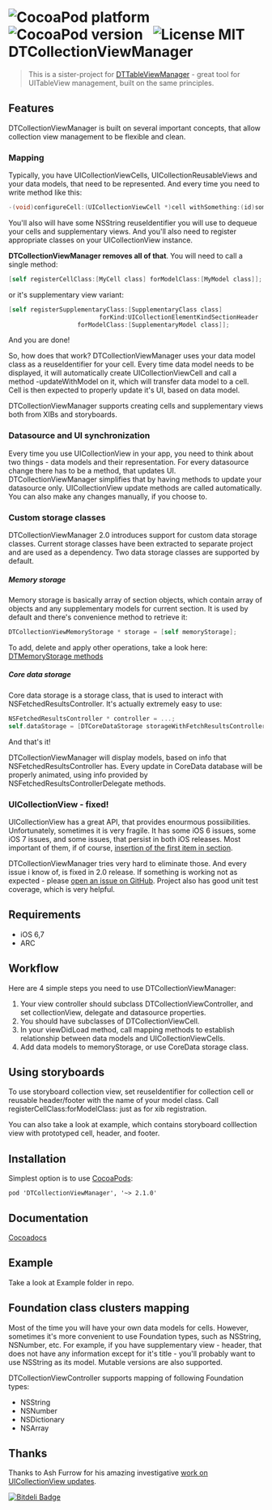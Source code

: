 ![CocoaPod platform](https://cocoapod-badges.herokuapp.com/p/DTCollectionViewManager/badge.svg) &nbsp;
![CocoaPod version](https://cocoapod-badges.herokuapp.com/v/DTCollectionViewManager/badge.svg) &nbsp;
![License MIT](https://go-shields.herokuapp.com/license-MIT-blue.png)
DTCollectionViewManager
=======================

> This is a sister-project for [DTTableViewManager](https://github.com/DenHeadless/DTTableViewManager) - great tool for UITableView management, built on the same principles.


## Features

DTCollectionViewManager is built on several important concepts, that allow collection view management to be flexible and clean. 

### Mapping 

Typically, you have UICollectionViewCells, UICollectionReusableViews and your data models, that need to be represented. And every time you need to write method like this:
```objective-c
-(void)configureCell:(UICollectionViewCell *)cell withSomething:(id)something;
```

You'll also will have some NSString reuseIdentifier you will use to dequeue your cells and supplementary views. And you'll also need to register appropriate classes on your UICollectionView instance. 

**DTCollectionViewManager removes all of that**. You will need to call a single method:

```objective-c
[self registerCellClass:[MyCell class] forModelClass:[MyModel class]];
```

or it's supplementary view variant:

```objective-c
[self registerSupplementaryClass:[SupplementaryClass class] 
                         forKind:UICollectionElementKindSectionHeader 
                   forModelClass:[SupplementaryModel class]];
```
And you are done! 

So, how does that work? DTCollectionViewManager uses your data model class as a reuseIdentifier for your cell. Every time data model needs to be displayed, it will automatically create UICollectionViewCell and call a method -updateWithModel on it, which will transfer data model to a cell. Cell is then expected to properly update it's UI, based on data model.

DTCollectionViewManager supports creating cells and supplementary views both from XIBs and storyboards.

### Datasource and UI synchronization

Every time you use UICollectionView in your app, you need to think about two things - data models and their representation. For every datasource change there has to be a method, that updates UI. DTCollectionViewManager simplifies that by having methods to update your datasource only. UICollectionView update methods are called automatically. You can also make any changes manually, if you choose to. 

### Custom storage classes

DTCollectionViewManager 2.0 introduces support for custom data storage classes. Current storage classes have been extracted to separate project and are used as a dependency. Two data storage classes are supported by default.

##### Memory storage 

Memory storage is basically array of section objects, which contain array of objects and any supplementary models for current section. It is used by default and there's convenience method to retrieve it:

```objective-c
DTCollectionViewMemoryStorage * storage = [self memoryStorage];
```

To add, delete and apply other operations, take a look here: [DTMemoryStorage methods](https://github.com/DenHeadless/DTModelStorage/blob/master/README.md#adding-items)

##### Core data storage 

Core data storage is a storage class, that is used to interact with NSFetchedResultsController. It's actually extremely easy to use:

```objective-c
NSFetchedResultsController * controller = ...;
self.dataStorage = [DTCoreDataStorage storageWithFetchResultsController:controller];
```

And that's it! 

DTCollectionViewManager will display models, based on info that NSFetchedResultsController has. Every update in CoreData database will be properly animated, using info provided by NSFetchedResultsControllerDelegate methods.

### UICollectionView - fixed!

UICollectionView has a great API, that provides enourmous possiibilities. Unfortunately, sometimes it is very fragile. It has some iOS 6 issues, some iOS 7 issues, and some issues, that persist in both iOS releases. Most important of them, if of course, [insertion of the first item in section](http://openradar.appspot.com/12954582). 

DTCollectionViewManager tries very hard to eliminate those. And every issue i know of, is fixed in 2.0 release. If something is working not as expected - please [open an issue on GitHub](https://github.com/DenHeadless/DTCollectionViewManager/issues). Project also has good unit test coverage, which is very helpful.

## Requirements

- iOS 6,7
- ARC

## Workflow

Here are 4 simple steps you need to use DTCollectionViewManager:

1. Your view controller should subclass DTCollectionViewController, and set collectionView, delegate and datasource properties.
2. You should have subclasses of DTCollectionViewCell.
3. In your viewDidLoad method, call mapping methods to establish relationship between data models and UICollectionViewCells.
4. Add data models to memoryStorage, or use CoreData storage class.
	
## Using storyboards

To use storyboard collection view, set reuseIdentifier for collection cell or reusable header/footer with the name of your model class. Call registerCellClass:forModelClass: just as for xib registration.

You can also take a look at example, which contains storyboard colllection view with prototyped cell, header, and footer.

## Installation

Simplest option is to use [CocoaPods](http://www.cocoapods.org):

	pod 'DTCollectionViewManager', '~> 2.1.0'
	
## Documentation

[Cocoadocs](http://cocoadocs.org/docsets/DTCollectionViewManager)

## Example

Take a look at Example folder in repo.

## Foundation class clusters mapping

Most of the time you will have your own data models for cells. However, sometimes it's more convenient to use Foundation types, such as NSString, NSNumber, etc. For example, if you have supplementary view - header, that does not have any information except for it's title - you'll probably want to use NSString as its model. Mutable versions are also supported. 
 
DTCollectionViewController supports mapping of following Foundation types:
 
 * NSString
 * NSNumber
 * NSDictionary
 * NSArray

## Thanks

Thanks to Ash Furrow for his amazing investigative [work on UICollectionView updates](https://github.com/AshFurrow/UICollectionView-NSFetchedResultsController).

[![Bitdeli Badge](https://d2weczhvl823v0.cloudfront.net/DenHeadless/dtcollectionviewmanager/trend.png)](https://bitdeli.com/free "Bitdeli Badge")


